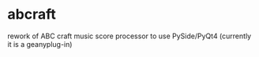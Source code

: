 # abcraft
rework of ABC craft music score processor to use PySide/PyQt4 (currently it is a geanyplug-in)
